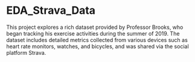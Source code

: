 # EDA_Strava_Data
This project explores a rich dataset provided by Professor Brooks, who began tracking his exercise activities during the summer of 2019. The dataset includes detailed metrics collected from various devices such as heart rate monitors, watches, and bicycles, and was shared via the social platform Strava.
